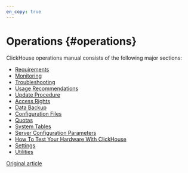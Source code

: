 ```yaml
---
en_copy: true
---
```


# Operations {#operations}

ClickHouse operations manual consists of the following major sections:

-   [Requirements](requirements.md)
-   [Monitoring](monitoring.md)
-   [Troubleshooting](troubleshooting.md)
-   [Usage Recommendations](tips.md)
-   [Update Procedure](update.md)
-   [Access Rights](access_rights.md)
-   [Data Backup](backup.md)
-   [Configuration Files](configuration_files.md)
-   [Quotas](quotas.md)
-   [System Tables](system_tables.md)
-   [Server Configuration Parameters](server_settings/index.md)
-   [How To Test Your Hardware With ClickHouse](performance_test.md)
-   [Settings](settings/index.md)
-   [Utilities](utils/index.md)

[Original article](https://clickhouse.tech/docs/en/operations/) <!--hide-->
